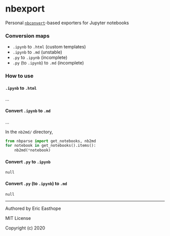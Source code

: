 # nbexport
Personal [`nbconvert`](https://github.com/jupyter/nbconvert)-based exporters for Jupyter notebooks

### Conversion maps

- `.ipynb` to `.html` (custom templates)
- `.ipynb` to `.md` (unstable)
- `.py` to `.ipynb` (incomplete)
- `.py` (to `.ipynb`) to `.md` (incomplete)

### How to use

#### `.ipynb` to `.html`

...

#### Convert `.ipynb` to `.md`

...

In the `nb2md/` directory,

```python
from nbparse import get_notebooks, nb2md
for notebook in get_notebooks().items():
    nb2md(*notebook)
```

#### Convert `.py` to `.ipynb`

`null`

#### Convert `.py` (to `.ipynb`) to `.md`

`null`

---

Authored by Eric Easthope

MIT License

Copyright (c) 2020
